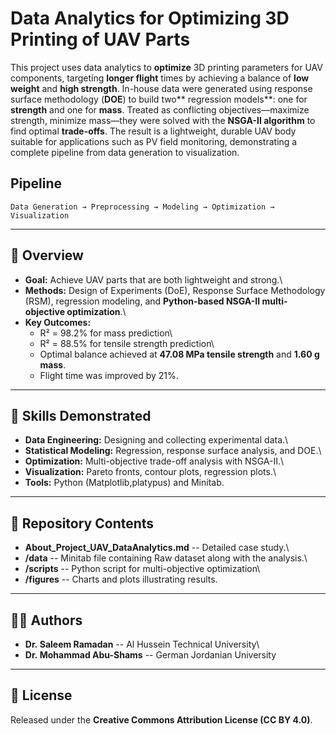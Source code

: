 # Data Analytics for Optimizing 3D Printing of UAV Parts

This project uses data analytics to **optimize** 3D printing parameters for UAV components, targeting **longer flight** times by achieving a balance of **low weight** and **high strength**. In-house data were generated using response surface methodology (**DOE**) to build two** regression models**: one for **strength** and one for **mass**. Treated as conflicting objectives—maximize strength, minimize mass—they were solved with the **NSGA-II algorithm** to find optimal **trade-offs**. The result is a lightweight, durable UAV body suitable for applications such as PV field monitoring, demonstrating a complete pipeline from data generation to visualization.
## Pipeline
`Data Generation → Preprocessing → Modeling → Optimization → Visualization`

------------------------------------------------------------------------

## 📌 Overview

-   **Goal:** Achieve UAV parts that are both lightweight and strong.\
-   **Methods:** Design of Experiments (DoE), Response Surface
    Methodology (RSM), regression modeling, and **Python-based NSGA-II
    multi-objective optimization**.\
-   **Key Outcomes:**
    -   R² = 98.2% for mass prediction\
    -   R² = 88.5% for tensile strength prediction\
    -   Optimal balance achieved at **47.08 MPa tensile strength** and
        **1.60 g mass**.
    -  Flight time was improved by 21%.

------------------------------------------------------------------------

## 🔑 Skills Demonstrated

-   **Data Engineering:** Designing and collecting experimental data.\
-   **Statistical Modeling:** Regression, response surface analysis, and DOE.\
-   **Optimization:** Multi-objective trade-off analysis with NSGA-II.\
-   **Visualization:** Pareto fronts, contour plots, regression plots.\
-   **Tools:** Python (Matplotlib,platypus) and Minitab.

------------------------------------------------------------------------

## 📂 Repository Contents

-   **About_Project_UAV_DataAnalytics.md** -- Detailed case study.\
-   **/data** -- Minitab file containing Raw dataset along with the analysis.\
-   **/scripts** -- Python script for multi-objective optimization\
-   **/figures** -- Charts and plots illustrating results.

------------------------------------------------------------------------

## 👨‍💻 Authors

-   **Dr. Saleem Ramadan** -- Al Hussein Technical University\
-   **Dr. Mohammad Abu-Shams** -- German Jordanian University

------------------------------------------------------------------------

## 📜 License

Released under the **Creative Commons Attribution License (CC BY 4.0)**.
